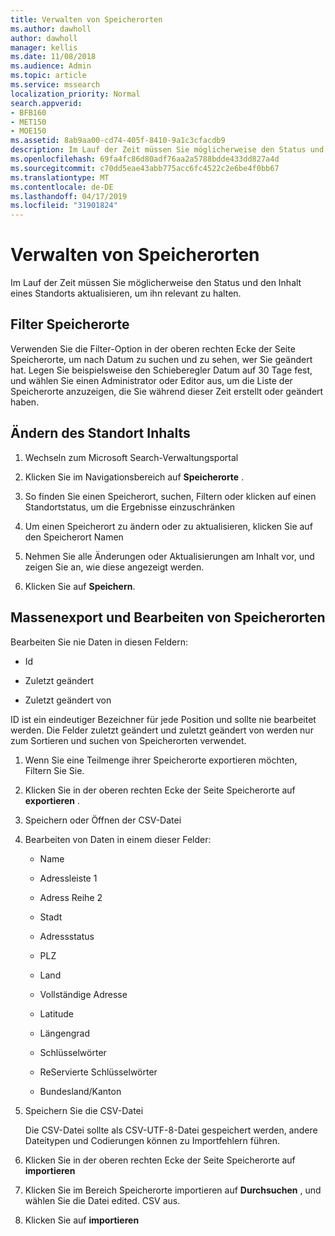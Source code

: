 ```yaml
---
title: Verwalten von Speicherorten
ms.author: dawholl
author: dawholl
manager: kellis
ms.date: 11/08/2018
ms.audience: Admin
ms.topic: article
ms.service: mssearch
localization_priority: Normal
search.appverid:
- BFB160
- MET150
- MOE150
ms.assetid: 8ab9aa00-cd74-405f-8410-9a1c3cfacdb9
description: Im Lauf der Zeit müssen Sie möglicherweise den Status und den Inhalt eines Standorts aktualisieren, um ihn relevant zu halten.
ms.openlocfilehash: 69fa4fc86d80adf76aa2a5788bdde433dd827a4d
ms.sourcegitcommit: c70dd5eae43abb775acc6fc4522c2e6be4f0bb67
ms.translationtype: MT
ms.contentlocale: de-DE
ms.lasthandoff: 04/17/2019
ms.locfileid: "31901824"
---
```

# <a name="manage-locations"></a>Verwalten von Speicherorten

Im Lauf der Zeit müssen Sie möglicherweise den Status und den Inhalt eines Standorts aktualisieren, um ihn relevant zu halten. 
  
## <a name="filter-locations"></a>Filter Speicherorte

Verwenden Sie die Filter-Option in der oberen rechten Ecke der Seite Speicherorte, um nach Datum zu suchen und zu sehen, wer Sie geändert hat. Legen Sie beispielsweise den Schieberegler Datum auf 30 Tage fest, und wählen Sie einen Administrator oder Editor aus, um die Liste der Speicherorte anzuzeigen, die Sie während dieser Zeit erstellt oder geändert haben.
  
## <a name="change-location-content"></a>Ändern des Standort Inhalts

1. Wechseln zum Microsoft Search-Verwaltungsportal
    
2. Klicken Sie im Navigationsbereich auf **Speicherorte** .
    
3. So finden Sie einen Speicherort, suchen, Filtern oder klicken auf einen Standortstatus, um die Ergebnisse einzuschränken
    
4. Um einen Speicherort zu ändern oder zu aktualisieren, klicken Sie auf den Speicherort Namen
    
5. Nehmen Sie alle Änderungen oder Aktualisierungen am Inhalt vor, und zeigen Sie an, wie diese angezeigt werden. 
    
6. Klicken Sie auf **Speichern**.
    
## <a name="bulk-export-and-edit-locations"></a>Massenexport und Bearbeiten von Speicherorten

Bearbeiten Sie nie Daten in diesen Feldern:
  
- Id
    
- Zuletzt geändert
    
- Zuletzt geändert von
    
ID ist ein eindeutiger Bezeichner für jede Position und sollte nie bearbeitet werden. Die Felder zuletzt geändert und zuletzt geändert von werden nur zum Sortieren und suchen von Speicherorten verwendet.
  
1. Wenn Sie eine Teilmenge ihrer Speicherorte exportieren möchten, Filtern Sie Sie.
    
2. Klicken Sie in der oberen rechten Ecke der Seite Speicherorte auf **exportieren** .
    
3. Speichern oder Öffnen der CSV-Datei
    
4. Bearbeiten von Daten in einem dieser Felder:
    
   - Name
    
   - Adressleiste 1
    
   - Adress Reihe 2
    
   - Stadt
    
   - Adressstatus
    
   - PLZ
    
   - Land
    
   - Vollständige Adresse
    
   - Latitude
    
   - Längengrad
    
   - Schlüsselwörter
    
   - ReServierte Schlüsselwörter
    
   - Bundesland/Kanton
    
5. Speichern Sie die CSV-Datei

    Die CSV-Datei sollte als CSV-UTF-8-Datei gespeichert werden, andere Dateitypen und Codierungen können zu Importfehlern führen.
    
6. Klicken Sie in der oberen rechten Ecke der Seite Speicherorte auf **importieren**
    
7. Klicken Sie im Bereich Speicherorte importieren auf **Durchsuchen** , und wählen Sie die Datei edited. CSV aus. 
    
8. Klicken Sie auf **importieren**

  

